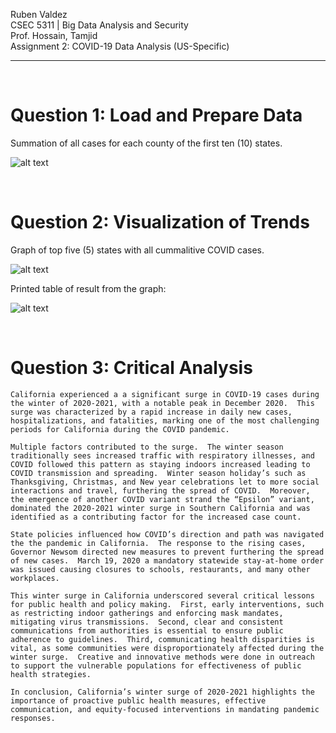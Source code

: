 Ruben Valdez <br>
CSEC 5311 | Big Data Analysis and Security <br>
Prof. Hossain, Tamjid <br>
Assignment 2: COVID-19 Data Analysis (US-Specific) <br>

---

<br>

# Question 1: Load and Prepare Data

Summation of all cases for each county of the first ten (10) states.

![alt text](<Screenshot 2025-02-02 at 10.14.49 PM.png>)

<br>

# Question 2: Visualization of Trends

Graph of top five (5) states with all cummalitive COVID cases.

![alt text](<Screenshot 2025-02-03 at 9.31.07 AM.png>)

Printed table of result from the graph:

![alt text](<Screenshot 2025-02-03 at 9.32.18 AM.png>)

<br>

# Question 3: Critical Analysis

    California experienced a a significant surge in COVID-19 cases during the winter of 2020-2021, with a notable peak in December 2020.  This surge was characterized by a rapid increase in daily new cases, hospitalizations, and fatalities, marking one of the most challenging periods for California during the COVID pandemic.  
    
    Multiple factors contributed to the surge.  The winter season traditionally sees increased traffic with respiratory illnesses, and COVID followed this pattern as staying indoors increased leading to COVID transmission and spreading.  Winter season holiday’s such as Thanksgiving, Christmas, and New year celebrations let to more social interactions and travel, furthering the spread of COVID.  Moreover, the emergence of another COVID variant strand the “Epsilon” variant, dominated the 2020-2021 winter surge in Southern California and was identified as a contributing factor for the increased case count.
    
    State policies influenced how COVID’s direction and path was navigated the the pandemic in California.  The response to the rising cases, Governor Newsom directed new measures to prevent furthering the spread of new cases.  March 19, 2020 a mandatory statewide stay-at-home order was issued causing closures to schools, restaurants, and many other workplaces.  
    
    This winter surge in California underscored several critical lessons for public health and policy making.  First, early interventions, such as restricting indoor gatherings and enforcing mask mandates, mitigating virus transmissions.  Second, clear and consistent communications from authorities is essential to ensure public adherence to guidelines.  Third, communicating health disparities is vital, as some communities were disproportionately affected during the winter surge.  Creative and innovative methods were done in outreach to support the vulnerable populations for effectiveness of public health strategies. 
    
    In conclusion, California’s winter surge of 2020-2021 highlights the importance of proactive public health measures, effective communication, and equity-focused interventions in mandating pandemic responses.  
        